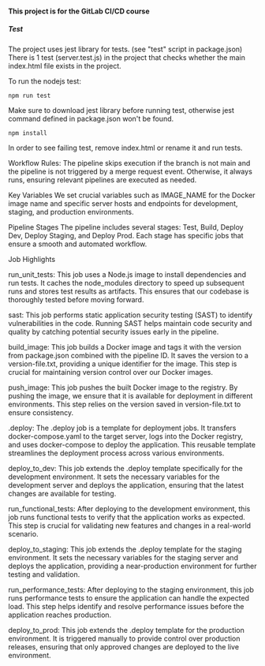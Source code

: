 #### This project is for the GitLab CI/CD course

##### Test
The project uses jest library for tests. (see "test" script in package.json)
There is 1 test (server.test.js) in the project that checks whether the main index.html file exists in the project. 

To run the nodejs test:

    npm run test

Make sure to download jest library before running test, otherwise jest command defined in package.json won't be found.

    npm install

In order to see failing test, remove index.html or rename it and run tests.


Workflow Rules:
The pipeline skips execution if the branch is not main and the pipeline is not triggered by a merge request event. Otherwise, it always runs, ensuring relevant pipelines are executed as needed.

Key Variables
We set crucial variables such as IMAGE_NAME for the Docker image name and specific server hosts and endpoints for development, staging, and production environments.

Pipeline Stages
The pipeline includes several stages: Test, Build, Deploy Dev, Deploy Staging, and Deploy Prod. Each stage has specific jobs that ensure a smooth and automated workflow.

Job Highlights

run_unit_tests: This job uses a Node.js image to install dependencies and run tests. It caches the node_modules directory to speed up subsequent runs and stores test results as artifacts. This ensures that our codebase is thoroughly tested before moving forward.

sast: This job performs static application security testing (SAST) to identify vulnerabilities in the code. Running SAST helps maintain code security and quality by catching potential security issues early in the pipeline.

build_image: This job builds a Docker image and tags it with the version from package.json combined with the pipeline ID. It saves the version to a version-file.txt, providing a unique identifier for the image. This step is crucial for maintaining version control over our Docker images.

push_image: This job pushes the built Docker image to the registry. By pushing the image, we ensure that it is available for deployment in different environments. This step relies on the version saved in version-file.txt to ensure consistency.

.deploy: The .deploy job is a template for deployment jobs. It transfers docker-compose.yaml to the target server, logs into the Docker registry, and uses docker-compose to deploy the application. This reusable template streamlines the deployment process across various environments.

deploy_to_dev: This job extends the .deploy template specifically for the development environment. It sets the necessary variables for the development server and deploys the application, ensuring that the latest changes are available for testing.

run_functional_tests: After deploying to the development environment, this job runs functional tests to verify that the application works as expected. This step is crucial for validating new features and changes in a real-world scenario.

deploy_to_staging: This job extends the .deploy template for the staging environment. It sets the necessary variables for the staging server and deploys the application, providing a near-production environment for further testing and validation.

run_performance_tests: After deploying to the staging environment, this job runs performance tests to ensure the application can handle the expected load. This step helps identify and resolve performance issues before the application reaches production.

deploy_to_prod: This job extends the .deploy template for the production environment. It is triggered manually to provide control over production releases, ensuring that only approved changes are deployed to the live environment.

